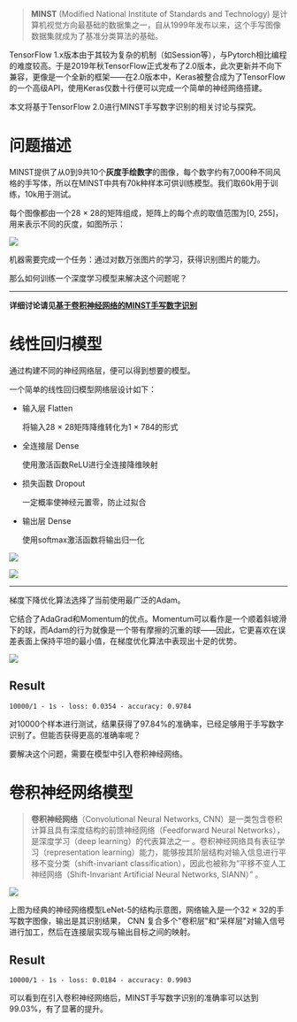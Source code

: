 > **MINST** (Modified National Institute of Standards and Technology) 是计算机视觉方向最基础的数据集之一，自从1999年发布以来，这个手写图像数据集就成为了基准分类算法的基础。

TensorFlow 1.x版本由于其较为复杂的机制（如Session等），与Pytorch相比编程的难度较高。于是2019年秋TensorFlow正式发布了2.0版本，此次更新并不向下兼容，更像是一个全新的框架——在2.0版本中，Keras被整合成为了TensorFlow的一个高级API，使用Keras仅数十行便可以完成一个简单的神经网络搭建。

本文将基于TensorFlow 2.0进行MINST手写数字识别的相关讨论与探究。

# 问题描述

MINST提供了从0到9共10个**灰度手绘数字**的图像，每个数字约有7,000种不同风格的手写体，所以在MINST中共有70k种样本可供训练模型。我们取60k用于训练，10k用于测试。

每个图像都由一个28 × 28​的矩阵组成，矩阵上的每个点的取值范围为[0, 255]​，用来表示不同的灰度，如图所示：

![](https://cdn.jsdelivr.net/gh/bipy/CDN/repo/Digit-Recognizer/source/1.png)

机器需要完成一个任务：通过对数万张图片的学习，获得识别图片的能力。

那么如何训练一个深度学习模型来解决这个问题呢？

****

**详细讨论请见[基于卷积神经网络的MINST手写数字识别](https://blog.zhengrh.com/post/Digit-Recognizer/)**



# 线性回归模型

通过构建不同的神经网络层，便可以得到想要的模型。

一个简单的线性回归模型网络层设计如下：

- 输入层 Flatten

    将输入28 × 28矩阵降维转化为1 × 784的形式

- 全连接层 Dense

    使用激活函数ReLU进行全连接降维映射

- 损失函数 Dropout

    一定概率使神经元置零，防止过拟合

- 输出层 Dense

    使用softmax激活函数将输出归一化

![](https://cdn.jsdelivr.net/gh/bipy/CDN/repo/Digit-Recognizer/source/eq.png)

![](https://cdn.jsdelivr.net/gh/bipy/CDN/repo/Digit-Recognizer/source/6.png)

****

梯度下降优化算法选择了当前使用最广泛的Adam。

它结合了AdaGrad和Momentum的优点。Momentum可以看作是一个顺着斜坡滑下的球，而Adam的行为就像是一个带有摩擦的沉重的球——因此，它更喜欢在误差表面上保持平坦的最小值，在梯度优化算法中表现出十足的优势。

![](https://cdn.jsdelivr.net/gh/bipy/CDN/repo/Digit-Recognizer/source/7.gif)

## Result

```
10000/1 - 1s - loss: 0.0354 - accuracy: 0.9784
```

对10000个样本进行测试，结果获得了97.84%的准确率，已经足够用于手写数字识别了。但能否获得更高的准确率呢？

要解决这个问题，需要在模型中引入卷积神经网络。



# 卷积神经网络模型

> **卷积神经网络**（Convolutional Neural Networks, CNN）是一类包含卷积计算且具有深度结构的前馈神经网络（Feedforward Neural Networks），是深度学习（deep learning）的代表算法之一 。卷积神经网络具有表征学习（representation learning）能力，能够按其阶层结构对输入信息进行平移不变分类（shift-invariant classification），因此也被称为“平移不变人工神经网络（Shift-Invariant Artificial Neural Networks, SIANN）”  。 

![](https://cdn.jsdelivr.net/gh/bipy/CDN/repo/Digit-Recognizer/source/8.png)

上图为经典的神经网络模型LeNet-5的结构示意图，网络输入是一个32 × 32​ 的手写数字图像，输出是其识别结果， CNN 复合多个"卷积层"和"采样层"对输入信号进行加工，然后在连接层实现与输出目标之间的映射。

## Result

```
10000/1 - 1s - loss: 0.0184 - accuracy: 0.9903
```

可以看到在引入卷积神经网络后，MINST手写数字识别的准确率可以达到99.03%，有了显著的提升。